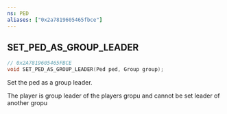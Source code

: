 ```yaml
---
ns: PED
aliases: ["0x2a7819605465fbce"]
---
```

## SET_PED_AS_GROUP_LEADER

```c
// 0x2A7819605465FBCE
void SET_PED_AS_GROUP_LEADER(Ped ped, Group group);
```

Set the ped as a group leader.

The player is group leader of the players gropu and cannot be set leader of another gropu

